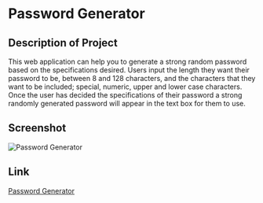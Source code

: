 # Password Generator

## Description of Project
This web application can help you to generate a strong random password based on the specifications desired. Users input the length they want their password to be, between 8 and 128 characters, and the characters that they want to be included; special, numeric, upper and lower case characters. Once the user has decided the specifications of their password a strong randomly generated password will appear in the text box for them to use.

## Screenshot
![Password Generator](./assets/images/password-generator-walkthrough.gif)

## Link
[Password Generator](https://tdmoore004.github.io/password-generator/)
